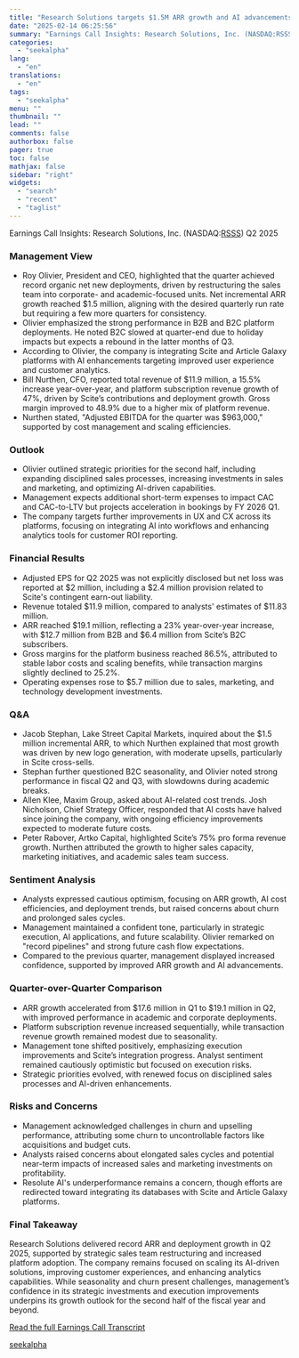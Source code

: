 ```yaml
---
title: "Research Solutions targets $1.5M ARR growth and AI advancements for future scalability"
date: "2025-02-14 06:25:56"
summary: "Earnings Call Insights: Research Solutions, Inc. (NASDAQ:RSSS) Q2 2025 Management View Roy Olivier, President and CEO, highlighted that the quarter achieved record organic net new deployments, driven by restructuring the sales team into corporate- and academic-focused units. Net incremental ARR growth reached $1.5 million, aligning with the desired quarterly run..."
categories:
  - "seekalpha"
lang:
  - "en"
translations:
  - "en"
tags:
  - "seekalpha"
menu: ""
thumbnail: ""
lead: ""
comments: false
authorbox: false
pager: true
toc: false
mathjax: false
sidebar: "right"
widgets:
  - "search"
  - "recent"
  - "taglist"
---
```


Earnings Call Insights: Research Solutions, Inc. (NASDAQ:[RSSS](https://seekingalpha.com/symbol/RSSS "Research Solutions, Inc.")) Q2 2025

### Management View

* Roy Olivier, President and CEO, highlighted that the quarter achieved record organic net new deployments, driven by restructuring the sales team into corporate- and academic-focused units. Net incremental ARR growth reached $1.5 million, aligning with the desired quarterly run rate but requiring a few more quarters for consistency.
* Olivier emphasized the strong performance in B2B and B2C platform deployments. He noted B2C slowed at quarter-end due to holiday impacts but expects a rebound in the latter months of Q3.
* According to Olivier, the company is integrating Scite and Article Galaxy platforms with AI enhancements targeting improved user experience and customer analytics.
* Bill Nurthen, CFO, reported total revenue of $11.9 million, a 15.5% increase year-over-year, and platform subscription revenue growth of 47%, driven by Scite’s contributions and deployment growth. Gross margin improved to 48.9% due to a higher mix of platform revenue.
* Nurthen stated, "Adjusted EBITDA for the quarter was $963,000," supported by cost management and scaling efficiencies.

### Outlook

* Olivier outlined strategic priorities for the second half, including expanding disciplined sales processes, increasing investments in sales and marketing, and optimizing AI-driven capabilities.
* Management expects additional short-term expenses to impact CAC and CAC-to-LTV but projects acceleration in bookings by FY 2026 Q1.
* The company targets further improvements in UX and CX across its platforms, focusing on integrating AI into workflows and enhancing analytics tools for customer ROI reporting.

### Financial Results

* Adjusted EPS for Q2 2025 was not explicitly disclosed but net loss was reported at $2 million, including a $2.4 million provision related to Scite's contingent earn-out liability.
* Revenue totaled $11.9 million, compared to analysts' estimates of $11.83 million.
* ARR reached $19.1 million, reflecting a 23% year-over-year increase, with $12.7 million from B2B and $6.4 million from Scite’s B2C subscribers.
* Gross margins for the platform business reached 86.5%, attributed to stable labor costs and scaling benefits, while transaction margins slightly declined to 25.2%.
* Operating expenses rose to $5.7 million due to sales, marketing, and technology development investments.

### Q&A

* Jacob Stephan, Lake Street Capital Markets, inquired about the $1.5 million incremental ARR, to which Nurthen explained that most growth was driven by new logo generation, with moderate upsells, particularly in Scite cross-sells.
* Stephan further questioned B2C seasonality, and Olivier noted strong performance in fiscal Q2 and Q3, with slowdowns during academic breaks.
* Allen Klee, Maxim Group, asked about AI-related cost trends. Josh Nicholson, Chief Strategy Officer, responded that AI costs have halved since joining the company, with ongoing efficiency improvements expected to moderate future costs.
* Peter Rabover, Artko Capital, highlighted Scite’s 75% pro forma revenue growth. Nurthen attributed the growth to higher sales capacity, marketing initiatives, and academic sales team success.

### Sentiment Analysis

* Analysts expressed cautious optimism, focusing on ARR growth, AI cost efficiencies, and deployment trends, but raised concerns about churn and prolonged sales cycles.
* Management maintained a confident tone, particularly in strategic execution, AI applications, and future scalability. Olivier remarked on "record pipelines" and strong future cash flow expectations.
* Compared to the previous quarter, management displayed increased confidence, supported by improved ARR growth and AI advancements.

### Quarter-over-Quarter Comparison

* ARR growth accelerated from $17.6 million in Q1 to $19.1 million in Q2, with improved performance in academic and corporate deployments.
* Platform subscription revenue increased sequentially, while transaction revenue growth remained modest due to seasonality.
* Management tone shifted positively, emphasizing execution improvements and Scite’s integration progress. Analyst sentiment remained cautiously optimistic but focused on execution risks.
* Strategic priorities evolved, with renewed focus on disciplined sales processes and AI-driven enhancements.

### Risks and Concerns

* Management acknowledged challenges in churn and upselling performance, attributing some churn to uncontrollable factors like acquisitions and budget cuts.
* Analysts raised concerns about elongated sales cycles and potential near-term impacts of increased sales and marketing investments on profitability.
* Resolute AI's underperformance remains a concern, though efforts are redirected toward integrating its databases with Scite and Article Galaxy platforms.

### Final Takeaway

Research Solutions delivered record ARR and deployment growth in Q2 2025, supported by strategic sales team restructuring and increased platform adoption. The company remains focused on scaling its AI-driven solutions, improving customer experiences, and enhancing analytics capabilities. While seasonality and churn present challenges, management’s confidence in its strategic investments and execution improvements underpins its growth outlook for the second half of the fiscal year and beyond.

[Read the full Earnings Call Transcript](https://seekingalpha.com/symbol/RSSS/earnings/transcripts)

[seekalpha](https://seekingalpha.com/news/4408345-research-solutions-targets-1_5m-arr-growth-and-ai-advancements-for-future-scalability)
